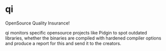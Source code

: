 qi
==

OpenSource Quality Insurance!

qi monitors specific opensource projects like Pidgin to spot outdated libraries, whether the binaries are compiled with hardened compiler options and produce a report for this and send it to the creators.
